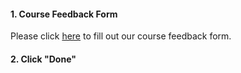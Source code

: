 <head><base target="_blank"> </head>

#### 1. Course Feedback Form

Please click [here](https://forms.gle/A8NhhEUBqNgL1e1c7) to fill out our course feedback form.

#### 2. Click "Done"
